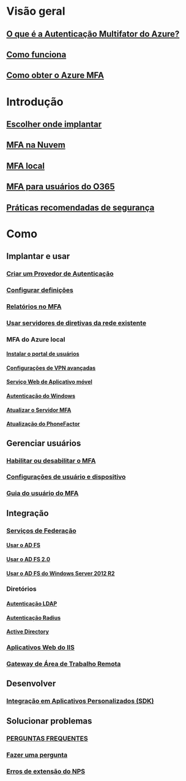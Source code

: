 # Visão geral
## [O que é a Autenticação Multifator do Azure?](multi-factor-authentication.md)
## [Como funciona](multi-factor-authentication-how-it-works.md)
## [Como obter o Azure MFA](multi-factor-authentication-versions-plans.md)

# Introdução
## [Escolher onde implantar](multi-factor-authentication-get-started.md)
## [MFA na Nuvem](multi-factor-authentication-get-started-cloud.md)
## [MFA local](multi-factor-authentication-get-started-server.md)
## [MFA para usuários do O365](https://support.office.com/article/Set-up-multi-factor-authentication-for-Office-365-users-8f0454b2-f51a-4d9c-bcde-2c48e41621c6)
## [Práticas recomendadas de segurança](multi-factor-authentication-security-best-practices.md)

# Como
## Implantar e usar
### [Criar um Provedor de Autenticação](multi-factor-authentication-get-started-auth-provider.md)
### [Configurar definições](multi-factor-authentication-whats-next.md)
### [Relatórios no MFA](multi-factor-authentication-manage-reports.md)
### [Usar servidores de diretivas da rede existente](multi-factor-authentication-nps-extension.md)
### MFA do Azure local
#### [Instalar o portal de usuários](multi-factor-authentication-get-started-portal.md)
#### [Configurações de VPN avançadas](multi-factor-authentication-advanced-vpn-configurations.md)
#### [Serviço Web de Aplicativo móvel](multi-factor-authentication-get-started-server-webservice.md)
#### [Autenticação do Windows](multi-factor-authentication-get-started-server-windows.md)
#### [Atualizar o Servidor MFA](multi-factor-authentication-server-upgrade.md)
#### [Atualização do PhoneFactor](multi-factor-authentication-get-started-server-upgrade.md)

## Gerenciar usuários
### [Habilitar ou desabilitar o MFA](multi-factor-authentication-get-started-user-states.md)
### [Configurações de usuário e dispositivo](multi-factor-authentication-manage-users-and-devices.md)
### [Guia do usuário do MFA](./end-user/multi-factor-authentication-end-user.md)

## Integração
### [Serviços de Federação](multi-factor-authentication-get-started-adfs.md)
#### [Usar o AD FS](multi-factor-authentication-get-started-adfs-cloud.md)
#### [Usar o AD FS 2.0](multi-factor-authentication-get-started-adfs-adfs2.md)
#### [Usar o AD FS do Windows Server 2012 R2](multi-factor-authentication-get-started-adfs-w2k12.md)
### Diretórios
#### [Autenticação LDAP](multi-factor-authentication-get-started-server-ldap.md)
#### [Autenticação Radius](multi-factor-authentication-get-started-server-radius.md)
#### [Active Directory](multi-factor-authentication-get-started-server-dirint.md)
### [Aplicativos Web do IIS](multi-factor-authentication-get-started-server-iis.md)
### [Gateway de Área de Trabalho Remota](multi-factor-authentication-get-started-server-rdg.md)

## Desenvolver
### [Integração em Aplicativos Personalizados (SDK)](multi-factor-authentication-sdk.md)

## Solucionar problemas
### [PERGUNTAS FREQUENTES](multi-factor-authentication-faq.md)
### [Fazer uma pergunta](https://social.msdn.microsoft.com/Forums/newthread?category=windowsazureplatform&forum=windowsazureactiveauthentication&prof=required)
### [Erros de extensão do NPS](multi-factor-authentication-nps-errors.md)
